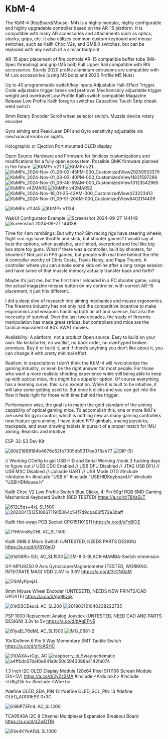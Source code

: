 # KbM-4
The KbM-4 (KeyBoard/Mouse- M4) is a highly modular, highly configurable and highly upgradable controller based on the AR-15 platform. It is compatible with many AR accessories and attachments such as optics, stocks, grips, etc. It also utilizes common custom keyboard and mouse switches, such as Kailh Choc V2s, and GM8.0 switches, but can be replaced with any switch of a similar footprint. 

AR-15 spec placement of fire controls
AR-15 compatible buffer tube (Mil-Spec threading) and grip (M5 bolt)
Full Upper Rail compatible with RIS accessories.
Sturdy 2020 profile aluminum extrusions are compatible with M-Lok accessories (using M5 bolts and 2020 Profile M5 Nuts)

Up to 40 programmable switch/key inputs
Adjustable Hall-Effect Trigger. Code adjustable trigger break and pretravel
Mechanically adjustable trigger weight and overtravel
Low Profile Kailh switch compatible Magazine Release
Low Profile Kailh foregrip switches
Capacitive Touch Strip cheek weld switch

9mm Rotary Encoder Scroll wheel selector switch.
Muzzle device rotary encoder

Gyro aiming and Peek/Lean
DPI and Gyro sensitivity adjustable via mechanical knobs on sights.

Holographic or Ejection Port mounted OLED display



Open Source Hardware and Firmware for limitless customizations and modifications for a fully open ecosystem. Possible QMK firmware planned in the future.
![KbMPx v21 1](https://github.com/user-attachments/assets/8e4f258f-be59-4979-b7c2-9054f3af653d)
![KbMPx v21](https://github.com/user-attachments/assets/a2594e8f-1f6e-4c10-bafa-147ca9359f00)
![KbMPx_2024-Nov-01_08-02-45PM-000_CustomizedView29259553379](https://github.com/user-attachments/assets/44f9d7b5-8dce-42a8-bb6f-506b6ca83ab1)
![KbMPx_2024-Nov-01_08-03-40PM-000_CustomizedView11831597286](https://github.com/user-attachments/assets/91813a00-2b95-46e7-8895-e0742da34def)
![KbMPx_2024-Nov-01_09-48-59AM-000_CustomizedView13123542985](https://github.com/user-attachments/assets/6311cddb-fd21-43ab-b087-781f9720c3d9)
![KbMPx v42MARS](https://github.com/user-attachments/assets/c5686ca2-6ba8-45bf-8e1b-a2825d4c4c72)
![KbMPx v42MARS2](https://github.com/user-attachments/assets/91e3b104-f358-44ab-955c-981d449c77c3)
![KbMPx_2024-Nov-16_01-25-42AM-000_CustomizedView423223413](https://github.com/user-attachments/assets/ccf72de7-96e5-44d2-8568-612bd129ad49)
![KbMPx_2024-Nov-01_09-51-20AM-000_CustomizedView8402114409](https://github.com/user-attachments/assets/37a3a35e-4eed-4606-9141-38658e7802bc)


![KbMPx v11345](https://github.com/user-attachments/assets/c664e908-ea09-498c-8d15-50025cf3fad6)
![KbMPx v1134](https://github.com/user-attachments/assets/20b67eed-07ed-425b-8081-921cfcc6fdca)

WebUI Configurator Example
![Screenshot 2024-09-27 144149](https://github.com/user-attachments/assets/c6710a22-6b89-464d-8bdf-e41195aa0227)
![Screenshot 2024-09-27 144138](https://github.com/user-attachments/assets/88090bb4-260a-4af3-81f8-db22db2a80d3)

Time for 4am ramblings:
But why tho?
Sim racing rigs have steering wheels, flight sim rigs have throttle and stick, but shooter games? I would say at best the options, when available, are limited, overpriced and feel like big box store toy guns. What if there was a controller, built by shooters, for shooters? Not just in FPS games, but people with real time behind the rifle. A controller worthy of Chris Costa, Travis Haley, and Papa Thumb. A controller where you can smoke some kids online after a long range session and have some of that muscle memory actually transfer back and forth? 

Maybe it’s just me, but the first time I reloaded in a PC shooter game, using the actual magazine release button on my controller, with correct AR-15 placement, it just hits different… 

I did a deep dive of research into aiming mechanics and mouse ergonomics. The firearms industry has not only had the competitive incentive to make ergonomics and weapons handling both an art and science, but also the necessity of survival. Over the last two decades, the study of firearms manipulation has made great strides, but controllers and mice are the tactical equivalent of 80’s SWAT movies. 

Availability: A platform, not a product
Open source. Easy to build on your own. No kickstarter, no waitlist, no back order, no overhyped broken promises. Buy it or build it, and if there’s anything you don’t like about it, you can change it with pretty minimal effort. 

Realism: in expectations
I don’t think the KbM-4 will revolutionize the gaming industry, or even be the right answer for most people. For those who want a more realistic shooting experience while still being able to keep up with optical mice, this might be a superior option. Of course everything has a learning curve, this is no exception. While it is built to be intuitive, it will take some getting used to. But once it clicks and you can get into the flow it feels right for those with time behind the trigger.

Performance wise, the goal is to match the gold standard of the aiming capability of optical gaming mice. To accomplish this, one or more IMU's are used for gyro control, which is nothing new as many gaming controllers now feature gyro aiming. I have tested FPV gimbals, analog joysticks, trackpads, and even drawing tablets in pursuit of a proper match for IMU aiming.
Realistic and intuitive

ESP-32-S3 Dev Kit

![80d21868184b4678d52fb7005db5317ee075ab77](https://github.com/user-attachments/assets/474f419e-a822-45d9-9ca5-12ba9c21a866)
![OIP (5)](https://github.com/user-attachments/assets/60c41aa9-2a9f-48a2-979b-5abcffac2c84)

// Working COnfig to get USB HID and Serial Working
//took 3 fucking days to figure out
// USB CDC Enabled
// USB DFU Disabled
// JTAG USB DFU
// USB MSC Disabled
// Uploade UART
// USB Mode OTG
#include <Arduino.h>
#include "USB.h"
#include "USBHIDKeyboard.h"
#include "USBHIDMouse.h"

Kailh Choc V2 Low Profile Switch Blue Clicky, 4-Pin 50gf RGB SMD Gaming Mechanical Keyboard Switch (RED TESTED)
https://a.co/d/78XaSLT

![612L5qs+4xL _SL1500_](https://github.com/user-attachments/assets/bd297e81-d4bf-4e4c-bcbd-33c29e65cbbc)
![202004151351066711915064c54f7d9dba66f572e3baff](https://github.com/user-attachments/assets/f425ae15-a0d9-4d53-a941-89cb40b58a53)

Kailh Hot-swap PCB Socket CPG151101S11
https://a.co/d/eFxBCiE

![71HhVmByGHL _AC_SL1500_](https://github.com/user-attachments/assets/5c50026e-387a-4387-b186-06b04ec8e7b6)

Kailh GM8.0 Micro Switch (UNTESTED, NEEDS PARTS DESIGN)
https://a.co/d/g16Y8mO

![61dG6Rh-S3L _AC_SL1500_](https://github.com/user-attachments/assets/2622c3d3-63d9-4ad9-b472-2d5af0ef5377)
![GM-8 0-BLACK-MAMBA-Switch-dimension](https://github.com/user-attachments/assets/14d36f32-ef45-4fcb-9441-894b98ab41f6)

GY-MPU9250 9 Axis Gyroscope/Magnetometer (TESTED, WORKING. INTEGRATE MAG) VDD 2.4V to 3.6V
https://a.co/d/3rONOaM

![51bMyPpej4L](https://github.com/user-attachments/assets/b244d416-54c5-4a9b-a65d-07f3e46f5b53)

9mm Mouse Wheel Encoder (UNTESETD, NEEDS NEW PRINTS/CAD UPDATE)
https://a.co/d/gq9IQqk

![61nDSCEeuxL _AC_SL200_](https://github.com/user-attachments/assets/221c83db-4ba1-4406-b032-a0d91cfa81c0)
![201903121040238222735](https://github.com/user-attachments/assets/8f91e286-f98c-4e87-8ef3-dc67f7848413)

PSP 1000 Replacment Analog Joystick (UNTESTED, NEED CAD AND PARTS DESIGN) 3.3v to 5v
https://a.co/d/bAqEFN5

![61yaEL76dML _AC_SL1500_](https://github.com/user-attachments/assets/eabf3b32-2ad7-4e88-97eb-fad86f1760d5)
![IMG_0681-2](https://github.com/user-attachments/assets/09190d37-3962-405c-860a-a4e1473c717b)


10x10x9mm 6 Pin 5 Way Momentary SMT Tactile Switch
https://a.co/d/gYcASHC

![31OAXA+rCgL _AC_](https://github.com/user-attachments/assets/7c50d6ed-7385-4c55-b4cd-bf645dbbfe23)
![raspberry_pi_5way-schematic](https://github.com/user-attachments/assets/6f133512-cb0a-475a-823d-e3cd39a87f00)
![a4ffbdc67daf6e641a9c50c5940088a4142fa074](https://github.com/user-attachments/assets/1cdb554c-0504-42f7-8447-ad9f568c7df3)

1.3 Inch I2C OLED Display Module 128x64 Pixel SH1106 Screen Module (3V~5V)
https://a.co/d/2yZsSMA
#include <Arduino.h>
#include <U8g2lib.h>
#include <Wire.h>

#define OLED_SDA_PIN 12
#define OLED_SCL_PIN 13
#define OLED_ADDRESS 0x3C

![61i9iP73FmL _AC_SL1200_](https://github.com/user-attachments/assets/062c0c48-f493-4d27-bb19-4e2abdf85515)


TCA9548A I2C  8 Channel Multiplexer Expansion Breakout Board
https://a.co/d/4ZwDTRi

![61w4KYkAFdL _SL1000_](https://github.com/user-attachments/assets/b8593109-225b-4350-ac27-a07111813c07)

